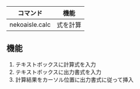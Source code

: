 |       コマンド       |           機能           |
| -------------------- | ------------------------ |
| nekoaisle.calc       | 式を計算 |

## 機能
1. テキストボックスに計算式を入力
2. テキストボックスに出力書式を入力
3. 計算結果をカーソル位置に出力書式に従って挿入


